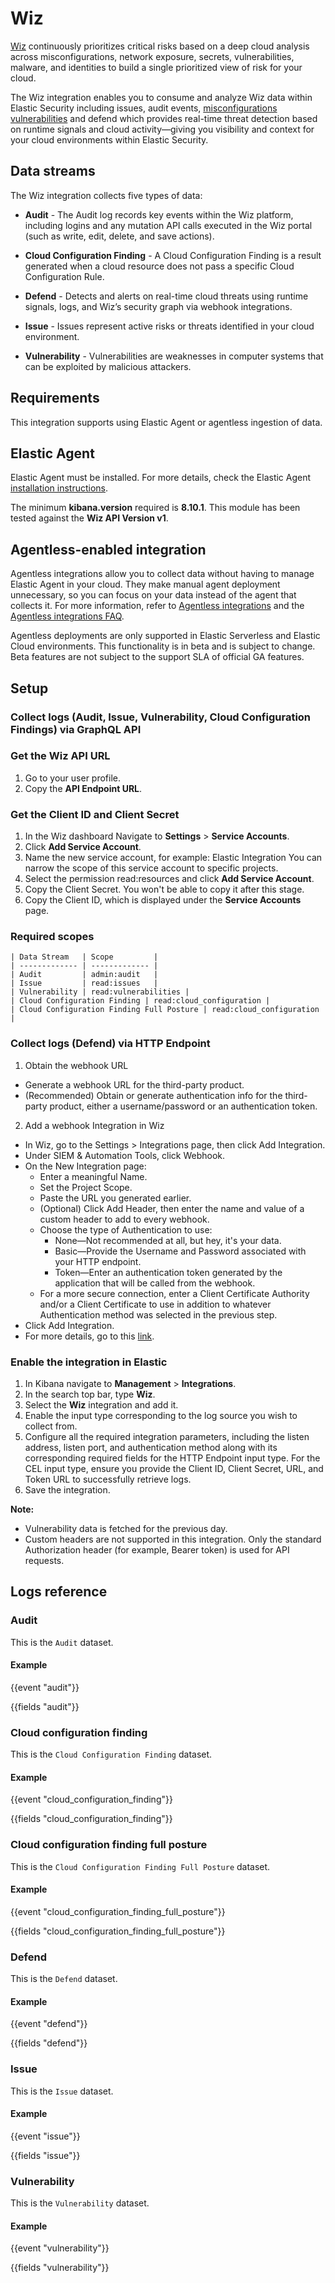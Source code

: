 # Wiz

[Wiz](https://www.wiz.io/) continuously prioritizes critical risks based on a deep cloud analysis across misconfigurations, network exposure, secrets, vulnerabilities, malware, and identities to build a single prioritized view of risk for your cloud.

The Wiz integration enables you to consume and analyze Wiz data within Elastic Security including issues, audit events, [misconfigurations](https://ela.st/cspm) [vulnerabilities](https://ela.st/cnvm) and defend which provides real-time threat detection based on runtime signals and cloud activity—giving you visibility and context for your cloud environments within Elastic Security.

## Data streams

The Wiz integration collects five types of data:

- **Audit** - The Audit log records key events within the Wiz platform, including logins and any mutation API calls executed in the Wiz portal (such as write, edit, delete, and save actions).

- **Cloud Configuration Finding** - A Cloud Configuration Finding is a result generated when a cloud resource does not pass a specific Cloud Configuration Rule.

- **Defend** - Detects and alerts on real-time cloud threats using runtime signals, logs, and Wiz’s security graph via webhook integrations.

- **Issue** - Issues represent active risks or threats identified in your cloud environment.

- **Vulnerability** - Vulnerabilities are weaknesses in computer systems that can be exploited by malicious attackers.

## Requirements

This integration supports using Elastic Agent or agentless ingestion of data.

## Elastic Agent

Elastic Agent must be installed. For more details, check the Elastic Agent [installation instructions](docs-content://reference/fleet/install-elastic-agents.md).

The minimum **kibana.version** required is **8.10.1**.
This module has been tested against the **Wiz API Version v1**.

## Agentless-enabled integration

Agentless integrations allow you to collect data without having to manage Elastic Agent in your cloud. They make manual agent deployment unnecessary, so you can focus on your data instead of the agent that collects it. For more information, refer to [Agentless integrations](https://www.elastic.co/guide/en/serverless/current/security-agentless-integrations.html) and the [Agentless integrations FAQ](https://www.elastic.co/guide/en/serverless/current/agentless-integration-troubleshooting.html).

Agentless deployments are only supported in Elastic Serverless and Elastic Cloud environments. This functionality is in beta and is subject to change. Beta features are not subject to the support SLA of official GA features.

## Setup

### Collect logs (Audit, Issue, Vulnerability, Cloud Configuration Findings) via GraphQL API

### Get the Wiz API URL

1. Go to your user profile.
2. Copy the **API Endpoint URL**.

### Get the Client ID and Client Secret

1. In the Wiz dashboard Navigate to **Settings** > **Service Accounts**.
2. Click **Add Service Account**.
3. Name the new service account, for example: Elastic Integration You can narrow the scope of this service account to specific projects.
4. Select the permission read:resources and click **Add Service Account**.
5. Copy the Client Secret. You won't be able to copy it after this stage.
6. Copy the Client ID, which is displayed under the **Service Accounts** page.

### Required scopes

    | Data Stream   | Scope         |
    | ------------- | ------------- |
    | Audit         | admin:audit   |
    | Issue         | read:issues   |
    | Vulnerability | read:vulnerabilities |
    | Cloud Configuration Finding | read:cloud_configuration |
    | Cloud Configuration Finding Full Posture | read:cloud_configuration |

### Collect logs (Defend) via HTTP Endpoint

1. Obtain the webhook URL
- Generate a webhook URL for the third-party product.
- (Recommended) Obtain or generate authentication info for the third-party product, either a username/password or an authentication token.

2. Add a webhook Integration in Wiz
- In Wiz, go to the Settings > Integrations page, then click Add Integration.
- Under SIEM & Automation Tools, click Webhook.
- On the New Integration page:
  - Enter a meaningful Name.
  - Set the Project Scope.
  - Paste the URL you generated earlier.
  - (Optional) Click Add Header, then enter the name and value of a custom header to add to every webhook.
  - Choose the type of Authentication to use:
    - None—Not recommended at all, but hey, it's your data.
    - Basic—Provide the Username and Password associated with your HTTP endpoint.
    - Token—Enter an authentication token generated by the application that will be called from the webhook.
  - For a more secure connection, enter a Client Certificate Authority and/or a Client Certificate to use in addition to whatever Authentication method was selected in the previous step.
- Click Add Integration.
- For more details, go to this [link](https://docs.wiz.io/docs/webhook-integration).

### Enable the integration in Elastic

1. In Kibana navigate to **Management** > **Integrations**.
2. In the search top bar, type **Wiz**.
3. Select the **Wiz** integration and add it.
4. Enable the input type corresponding to the log source you wish to collect from.
5. Configure all the required integration parameters, including the listen address, listen port, and authentication method along with its corresponding required fields for the HTTP Endpoint input type. For the CEL input type, ensure you provide the Client ID, Client Secret, URL, and Token URL to successfully retrieve logs.
6. Save the integration.

**Note:**
  - Vulnerability data is fetched for the previous day.
  - Custom headers are not supported in this integration. Only the standard Authorization header (for example, Bearer token) is used for API requests.

## Logs reference

### Audit

This is the `Audit` dataset.

#### Example

{{event "audit"}}

{{fields "audit"}}

### Cloud configuration finding

This is the `Cloud Configuration Finding` dataset.

#### Example

{{event "cloud_configuration_finding"}}

{{fields "cloud_configuration_finding"}}

### Cloud configuration finding full posture

This is the `Cloud Configuration Finding Full Posture` dataset.

#### Example

{{event "cloud_configuration_finding_full_posture"}}

{{fields "cloud_configuration_finding_full_posture"}}

### Defend

This is the `Defend` dataset.

#### Example

{{event "defend"}}

{{fields "defend"}}

### Issue

This is the `Issue` dataset.

#### Example

{{event "issue"}}

{{fields "issue"}}

### Vulnerability

This is the `Vulnerability` dataset.

#### Example

{{event "vulnerability"}}

{{fields "vulnerability"}}

